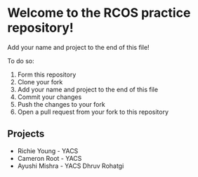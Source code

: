 # Welcome to the RCOS practice repository!
Add your name and project to the end of this file!

To do so:
1) Form this repository
1) Clone your fork
3) Add your name and project to the end of this file
4) Commit your changes
5) Push the changes to your fork
6) Open a pull request from your fork to this repository

## Projects
- Richie Young - YACS
- Cameron Root - YACS
- Ayushi Mishra - YACS
Dhruv Rohatgi

